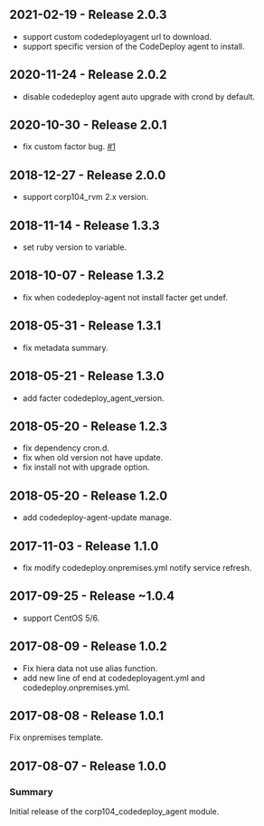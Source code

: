## 2021-02-19 - Release 2.0.3

  - support custom codedeployagent url to download.
  - support specific version of the CodeDeploy agent to install.

## 2020-11-24 - Release 2.0.2

  - disable codedeploy agent auto upgrade with crond by default.

## 2020-10-30 - Release 2.0.1

  - fix custom factor bug. [#1](https://github.com/104corp/puppet-corp104_codedeploy_agent/issues/1)

## 2018-12-27 - Release 2.0.0

  - support corp104_rvm 2.x version.

## 2018-11-14 - Release 1.3.3

  - set ruby version to variable.

## 2018-10-07 - Release 1.3.2

  - fix when codedeploy-agent not install facter get undef.

## 2018-05-31 - Release 1.3.1

  - fix metadata summary.

## 2018-05-21 - Release 1.3.0

  - add facter codedeploy_agent_version.

## 2018-05-20 - Release 1.2.3

  - fix dependency cron.d.
  - fix when old version not have update.
  - fix install not with upgrade option.

## 2018-05-20 - Release 1.2.0

  - add codedeploy-agent-update manage.

## 2017-11-03 - Release 1.1.0

  - fix modify codedeploy.onpremises.yml notify service refresh.

## 2017-09-25 - Release ~1.0.4

  - support CentOS 5/6.

## 2017-08-09 - Release 1.0.2

  - Fix hiera data not use alias function.
  - add new line of end at codedeployagent.yml and codedeploy.onpremises.yml.

## 2017-08-08 - Release 1.0.1

Fix onpremises template.

## 2017-08-07 - Release 1.0.0
### Summary

Initial release of the corp104_codedeploy_agent module.
